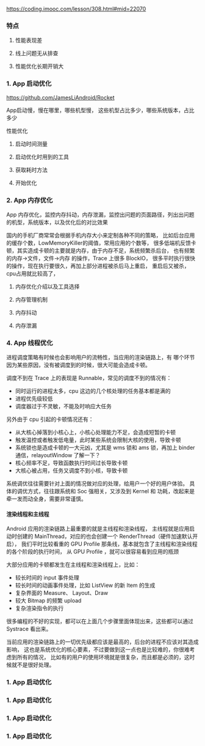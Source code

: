 


https://coding.imooc.com/lesson/308.html#mid=22070

### 特点
1. 性能表现差

2. 线上问题无从排查

3. 性能优化长期开销大



### 1. App 启动优化 ###

https://github.com/JamesLiAndroid/Rocket

App启动慢，慢在哪里，哪些机型慢， 这些机型占比多少，哪些系统版本，占比多少

性能优化
1. 启动时间测量

2. 启动优化时用到的工具

3. 获取耗时方法

4. 开始优化


### 2. App 内存优化 ###

App 内存优化，监控内存抖动，内存泄漏，监控出问题的页面路径，列出出问题的机型，系统版本，以及优化后的对比效果

国内的手机厂商常常会根据手机内存大小来定制各种不同的策略，
比如后台应用的缓存个数，LowMemoryKiller的阈值，常用应用的个数等，
很多低端机反馈卡顿，其实造成卡顿的主要就是内存，由于内存不足，系统频繁杀后台，
也有频繁的内存->文件，文件->内存 的操作，Trace 上很多 BlockIO，
很多平时执行很快的操作，现在执行要很久，再加上部分进程被杀后马上重启，
重启后又被杀，cpu占用就比较高了，

1. 内存优化介绍以及工具选择

2. 内存管理机制

3. 内存抖动

4. 内存泄漏



### 4. App 线程优化 ###
进程调度策略有时候也会影响用户的流畅性，当应用的渲染链路上，有
哪个环节因为某些原因，没有被调度到的时候，很大可能会造成卡顿。

调度不到在 Trace 上的表现是 Runnable，常见的调度不到的情况有：

* 同时运行的进程太多，cpu 这边的几个核处理的任务基本都是满的
* 进程优先级较低
* 调度器过于不灵敏，不能及时响应大任务

另外由于 cpu 引起的卡顿情况还有：

* 从大核心掉落到小核心上，小核心处理能力不足，会造成短暂的卡顿
* 触发温控或者触发低电量，此时某些系统会限制大核的使用，导致卡顿
* 系统锁也是造成卡顿的一大元凶，尤其是 wms 锁和 ams 锁，再加上 binder 通信，relayoutWindow 了解一下？
* 核心频率不足，导致函数执行时间过长导致卡顿
* 大核心被占用，任务又调度不到小核，导致卡顿

系统调优往往需要针对上面的情况做对应的处理，给用户一个好的用户体验。
具体的调优方式，往往跟系统和 Soc 强相关，又涉及到 Kernel 和 功耗，改起来是牵一发而动全身，需要非常谨慎。

#### 渲染线程和主线程
Android 应用的渲染链路上最重要的就是主线程和渲染线程，
主线程就是应用启动时创建的 MainThread，对应的也会创建一个 RenderThread（硬件加速默认开启），
我们平时比较看重的 GPU Profile 那条线，基本就包含了主线程和渲染线程的各个阶段的执行时间，
从 GPU Profile ，就可以很容易看到应用的瓶颈

大部分应用的卡顿都发生在主线程和渲染线程上，比如：

* 较长时间的 input 事件处理
* 较长时间的动画事件处理，比如 ListView 的新 Item 的生成
* 复杂界面的 Measure、 Layout、Draw
* 较大 Bitmap 的频繁 upload
* 复杂渲染指令的执行

很多编程的不好的实现，都可以在上面几个步骤里面体现出来，这些都可以通过 Systrace 看出来。

当前应用的渲染链路上的一切优先级都应该是最高的，后台的进程不应该对其造成影响，
这也是系统优化的核心要素，不过要做到这一点也是比较难的，你很难考虑到所有的情况，
比如有的用户的使用环境就是很复杂，而且都是必须的，这时候就不是很好处理。


### 1. App 启动优化 ###

### 1. App 启动优化 ###

### 1. App 启动优化 ###

### 1. App 启动优化 ###










